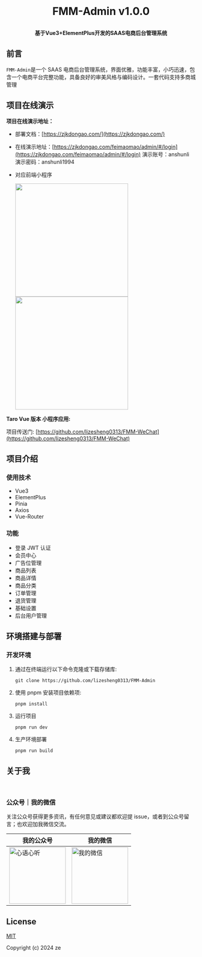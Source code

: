 <h1 align="center" style="margin: 30px 0 30px; font-weight: bold;">FMM-Admin v1.0.0</h1>
<h4 align="center">基于Vue3+ElementPlus开发的SAAS电商后台管理系统</h4>

## 前言

`FMM-Admin`是一个 SAAS 电商后台管理系统，界面优雅，功能丰富，小巧迅速，包含一个电商平台完整功能，具备良好的审美风格与编码设计。一套代码支持多商城管理

## 项目在线演示

**项目在线演示地址：**

- 部署文档：[https://zjkdongao.com/](https://zjkdongao.com/)
- 在线演示地址：[https://zjkdongao.com/feimaomao/admin/#/login](https://zjkdongao.com/feimaomao/admin/#/login)
  演示账号：anshunli
  演示密码：anshunli1994
- 对应前端小程序

  <img src="https://zjkdongao.com/images/default/fmm1.jpg" width="300">
  <img src="https://zjkdongao.com/images/default/fmm2.jpg" width="300">

**Taro Vue 版本 小程序应用:**

项目传送门: [https://github.com/lizesheng0313/FMM-WeChat](https://github.com/lizesheng0313/FMM-WeChat)

## 项目介绍

### 使用技术

- Vue3
- ElementPlus
- Pinia
- Axios
- Vue-Router

### 功能

- 登录 JWT 认证
- 会员中心
- 广告位管理
- 商品列表
- 商品详情
- 商品分类
- 订单管理
- 退货管理
- 基础设置
- 后台用户管理

## 环境搭建与部署

### 开发环境

1. 通过在终端运行以下命令克隆或下载存储库:

   ```
   git clone https://github.com/lizesheng0313/FMM-Admin
   ```

2. 使用 pnpm 安装项目依赖项:
   ```
   pnpm install
   ```
3. 运行项目
   ```
   pnpm run dev
   ```
4. 生产环境部署
   ```
   pnpm run build
   ```

## 关于我

</br>

### 公众号｜我的微信

关注公众号获得更多资讯，有任何意见或建议都欢迎提 issue，或者到公众号留言；也欢迎加我微信交流。

| 我的公众号                                                          | 我的微信                                                                           |
| ------------------------------------------------------------------- | ---------------------------------------------------------------------------------- |
| <img alt="心语心听" src="https://zjkdongao.com/qr.jpg" width="150"> | <img alt="我的微信" src="https://zjkdongao.com/images/default/p1.jpg" width="150"> |

## License

[MIT](https://github.com/huanghanzhilian/c-shopping/blob/main/LICENSE)

Copyright (c) 2024 ze
